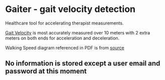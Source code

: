 # Gaiter - gait velocity detection

Healthcare tool for accelerating therapist measurements.

[Gait Velocity](https://www.sralab.org/rehabilitation-measures/gait-speed#) is most accurately measured over 10 meters with 2 extra meters on both ends for acceleration and deceleration.

Walking Speed diagram referenced in PDF is from [source](https://www.researchgate.net/publication/284885443_Walking_speed_The_sixth_vital_sign)

## No information is stored except a user email and password at this moment 
